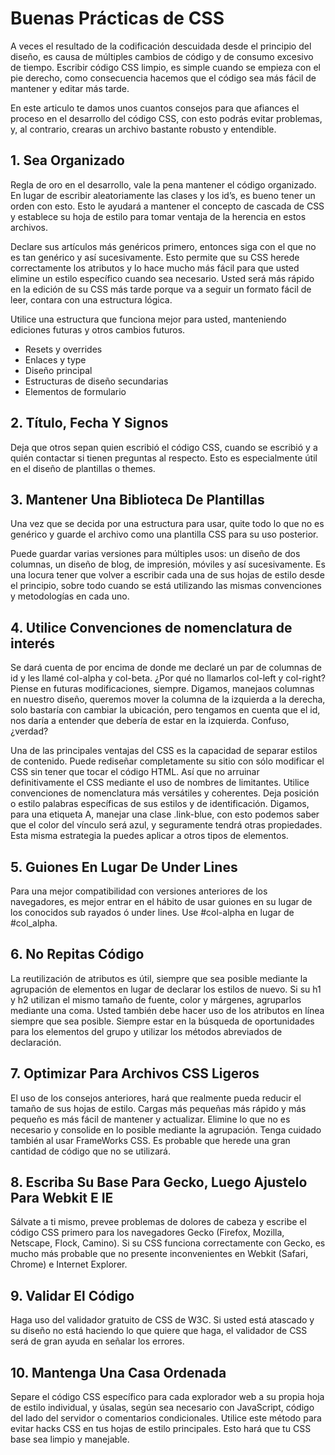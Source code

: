 # Buenas Prácticas de CSS
A veces el resultado de la codificación descuidada desde el principio del diseño, es causa de múltiples cambios de código y de consumo excesivo de tiempo. Escribir código CSS limpio, es simple cuando se empieza con el pie derecho, como consecuencia hacemos que el código sea más fácil de mantener y editar más tarde.

En este articulo te damos unos cuantos consejos para que afiances el proceso en el desarrollo del código CSS, con esto podrás evitar problemas, y, al contrario, crearas un archivo bastante robusto y entendible.

## 1. Sea Organizado
Regla de oro en el desarrollo, vale la pena mantener el código organizado. En lugar de escribir aleatoriamente las clases y los id’s, es bueno tener un orden con esto. Esto le ayudará a mantener el concepto de cascada de CSS y establece su hoja de estilo para tomar ventaja de la herencia en estos archivos.

Declare sus artículos más genéricos primero, entonces siga con el que no es tan genérico y así sucesivamente. Esto permite que su CSS herede correctamente los atributos y lo hace mucho más fácil para que usted elimine un estilo específico cuando sea necesario. Usted será más rápido en la edición de su CSS más tarde porque va a seguir un formato fácil de leer, contara con una estructura lógica.

Utilice una estructura que funciona mejor para usted, manteniendo ediciones futuras y otros cambios futuros.
-	Resets y overrides
-	Enlaces y type
-	Diseño principal
-	Estructuras de diseño secundarias
-	Elementos de formulario

## 2. Título, Fecha Y Signos
Deja que otros sepan quien escribió el código CSS, cuando se escribió y a quién contactar si tienen preguntas al respecto. Esto es especialmente útil en el diseño de plantillas o themes.

## 3. Mantener Una Biblioteca De Plantillas
Una vez que se decida por una estructura para usar, quite todo lo que no es genérico y guarde el archivo como una plantilla CSS para su uso posterior.

Puede guardar varias versiones para múltiples usos: un diseño de dos columnas, un diseño de blog, de impresión, móviles y así sucesivamente. Es una locura tener que volver a escribir cada una de sus hojas de estilo desde el principio, sobre todo cuando se está utilizando las mismas convenciones y metodologías en cada uno.

## 4. Utilice Convenciones de nomenclatura de interés
Se dará cuenta de por encima de donde me declaré un par de columnas de id y les llamé col-alpha y col-beta. ¿Por qué no llamarlos col-left y col-right? Piense en futuras modificaciones, siempre.
Digamos, manejaos columnas en nuestro diseño, queremos mover la columna de la izquierda a la derecha, solo bastaría con cambiar la ubicación, pero tengamos en cuenta que el id, nos daría a entender que debería de estar en la izquierda. Confuso, ¿verdad?

Una de las principales ventajas del CSS es la capacidad de separar estilos de contenido. Puede rediseñar completamente su sitio con sólo modificar el CSS sin tener que tocar el código HTML. Así que no arruinar definitivamente el CSS mediante el uso de nombres de limitantes. Utilice convenciones de nomenclatura más versátiles y coherentes.
Deja posición o estilo palabras específicas de sus estilos y de identificación. Digamos, para una etiqueta A, manejar una clase .link-blue, con esto podemos saber que el color del vínculo será azul, y seguramente tendrá otras propiedades. Esta misma estrategia la puedes aplicar a otros tipos de elementos.

## 5. Guiones En Lugar De Under Lines
Para una mejor compatibilidad con versiones anteriores de los navegadores, es mejor entrar en el hábito de usar guiones en su lugar de los conocidos sub rayados ó under lines. Use #col-alpha en lugar de #col_alpha.

## 6. No Repitas Código
La reutilización de atributos es útil, siempre que sea posible mediante la agrupación de elementos en lugar de declarar los estilos de nuevo. Si su h1 y h2 utilizan el mismo tamaño de fuente, color y márgenes, agruparlos mediante una coma.
Usted también debe hacer uso de los atributos en línea siempre que sea posible. Siempre estar en la búsqueda de oportunidades para los elementos del grupo y utilizar los métodos abreviados de declaración.

## 7. Optimizar Para Archivos CSS Ligeros
El uso de los consejos anteriores, hará que realmente pueda reducir el tamaño de sus hojas de estilo. Cargas más pequeñas más rápido y más pequeño es más fácil de mantener y actualizar. Elimine lo que no es necesario y consolide en lo posible mediante la agrupación. Tenga cuidado también al usar FrameWorks CSS. Es probable que herede una gran cantidad de código que no se utilizará.

## 8. Escriba Su Base Para Gecko, Luego Ajustelo Para Webkit E IE
Sálvate a ti mismo, prevee problemas de dolores de cabeza y escribe el código CSS primero para los navegadores Gecko (Firefox, Mozilla, Netscape, Flock, Camino). Si su CSS funciona correctamente con Gecko, es mucho más probable que no presente inconvenientes en Webkit (Safari, Chrome) e Internet Explorer.

## 9. Validar El Código
Haga uso del validador gratuito de CSS de W3C. Si usted está atascado y su diseño no está haciendo lo que quiere que haga, el validador de CSS será de gran ayuda en señalar los errores.

## 10. Mantenga Una Casa Ordenada
Separe el código CSS específico para cada explorador web a su propia hoja de estilo individual, y úsalas, según sea necesario con JavaScript, código del lado del servidor o comentarios condicionales. Utilice este método para evitar hacks CSS en tus hojas de estilo principales. Esto hará que tu CSS base sea limpio y manejable.
